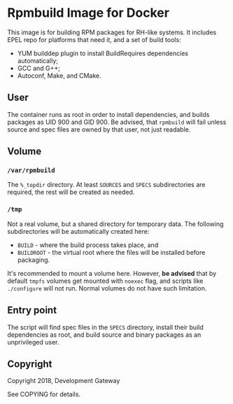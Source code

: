 # Rpmbuild Image for Docker

This image is for building RPM packages for RH-like systems. It includes EPEL repo for platforms
that need it, and a set of build tools:

* YUM builddep plugin to install BuildRequires dependencies automatically;
* GCC and G++;
* Autoconf, Make, and CMake.

## User

The container runs as root in order to install dependencies, and builds packages as UID 900 and
GID 900. Be advised, that `rpmbuild` will fail unless source and spec files are owned by that user,
not just readable.

## Volume

### `/var/rpmbuild`

The `%_topdir` directory. At least `SOURCES` and `SPECS` subdirectories are required, the rest will
be created as needed.

### `/tmp`

Not a real volume, but a shared directory for temporary data. The following subdirectories will be
automatically created here:

* `BUILD` - where the build process takes place, and
* `BUILDROOT` - the virtual root where the files will be installed before packaging.

It's recommended to mount a volume here. However, **be advised** that by default `tmpfs` volumes get
mounted with `noexec` flag, and scripts like `./configure` will not run. Normal volumes do not have
such limitation.

## Entry point

The script will find spec files in the `SPECS` directory, install their build dependencies as root,
and build source and binary packages as an unprivileged user.

## Copyright

Copyright 2018, Development Gateway

See COPYING for details.
